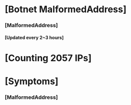 # [Botnet MalformedAddress]
### [MalformedAddress]
#### [Updated every 2~3 hours]

# [Counting 2057 IPs]

# [Symptoms] 
###   [MalformedAddress]
